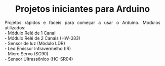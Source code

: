 <h1 align="center">Projetos iniciantes para Arduino</h1>
<p align="justify">Projetos rápidos e fáceis para começar a usar o Arduino. Módulos utilizados:<br>
- Módulo Relé de 1 Canal<br>
- Módulo Relé de 2 Canais (HW-383)<br>
- Sensor de luz (Módulo LDR)<br>
- Led Emissor Infravermelho (IR)<br>
- Micro Servo (SG90)<br>
- Sensor Ultrassônico (HC-SR04)</p>
